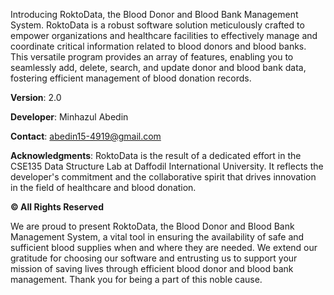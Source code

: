 Introducing RoktoData, the Blood Donor and Blood Bank Management System. RoktoData is a robust software solution meticulously crafted to empower organizations and healthcare facilities to effectively manage and coordinate critical information related to blood donors and blood banks. This versatile program provides an array of features, enabling you to seamlessly add, delete, search, and update donor and blood bank data, fostering efficient management of blood donation records.

**Version**: 2.0

**Developer**: Minhazul Abedin

**Contact**: abedin15-4919@gmail.com

**Acknowledgments**: RoktoData is the result of a dedicated effort in the CSE135 Data Structure Lab at Daffodil International University. It reflects the developer's commitment and the collaborative spirit that drives innovation in the field of healthcare and blood donation.

**© All Rights Reserved**

We are proud to present RoktoData, the Blood Donor and Blood Bank Management System, a vital tool in ensuring the availability of safe and sufficient blood supplies when and where they are needed. We extend our gratitude for choosing our software and entrusting us to support your mission of saving lives through efficient blood donor and blood bank management. Thank you for being a part of this noble cause.
